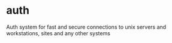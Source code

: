 # auth
Auth system for fast and secure connections to unix servers and workstations, sites and any other systems
